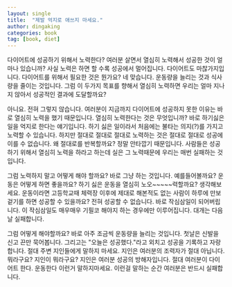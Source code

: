 ```yaml
---
layout: single
title:  "제발 억지로 애쓰지 마세요."
author: dingaking
categories: book
tag: [book, diet]
---
```


다이어트에 성공하기 위해서 노력한다? 여러분 살면서 열심히 노력해서 성공한 것이 얼마나 있습니까? 사실 노력은 하면 할 수록 성공에서 멀어집니다. 다이어트도 마찮가지입니다. 다이어트를 위해서 필요한 것은 뭔가요? 네 맞습니다. 운동량을 늘리는 것과 식사량을 줄이는 것입니다. 그럼 이 두가지 목표를 향해서 열심히 노력하면 우리는 얼마 지나지 않아서 성공적인 결과에 도달할까요?

아니요. 전혀 그렇지 않습니다. 여러분이 지금까지 다이어트에 성공하지 못한 이유는 바로 열심히 노력을 했기 때문입니다. 열심히 노력한다는 것은 무엇입니까? 바로 하기싫은 일을 억지로 한다는 얘기입니다. 하기 싫은 일이라서 처음에는 불타는 의지(?)를 가지고 노력할 수 있습니다. 하지만 절대로 절대로 절대로 노력하는 것은 절대로 절대로 성공에 이를 수 없습니다. 왜 절대로를 반복할까요? 정말 안타깝기 때문입니다. 사람들은 성공하기 위해서 열심히 노력을 하라고 하는데 실은 그 노력때문에 우리는 매번 실패하는 것입니다.

그럼 노력하지 말고 어떻게 해야 할까요? 바로 그냥 하는 것입니다. 예를들어볼까요? 운동은 어떻게 하면 좋을까요? 하기 싫은 운동을 열심히 노오~~~~~력할까요? 생각해보세요. 운동이라면 고등학교때 체력장 이후에 제대로 해본적도 없는 사람이 하루에 만보겉기를 하면 성공할 수 있을까요? 전혀 성공할 수 없습니다. 바로 작심삼일이 되어버립니다. 이 작심삼일도 매우매우 기필코 해야지 하는 경우에만 이루어집니다. 대개는 다음날 실패합니다.

그럼 어떻게 해야할까요? 바로 아주 조금씩 운동량을 늘리는 것입니다. 첫날은 신발을 신고 끈만 묵어봅니다. 그리고는 "오늘은 성공했다."라고 외치고 성공을 기록하고 자랑합니다. 절대 주변 지인들에게 말하지 마세요. 지인은 여러분의 조력자가 절대 아닙니다. 뭐라구요? 지인이 뭐라구요? 지인은 여러분 성공의 방해자입니다. 절대 여러분이 다이어트 한다. 운동한다 이런거 말하지마세요. 이런걸 말하는 순간 여러분은 반드시 실패합니다.


